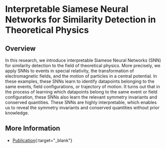 # Interpretable Siamese Neural Networks for Similarity Detection in Theoretical Physics


## Overview
In this research, we introduce interpretable Siamese Neural Networks (SNN) for similarity detection to the field of theoretical physics. More precisely, we apply SNNs to events in special relativity, the transformation of electromagnetic fields, and the motion of particles in a central potential. In these examples, these SNNs learn to identify datapoints belonging to the same events, field configurations, or trajectory of motion. It turns out that in the process of learning which datapoints belong to the same event or field configuration, these SNNs also learn the relevant symmetry invariants and conserved quantities. These SNNs are highly interpretable, which enables us to reveal the symmetry invariants and conserved quantities without prior knowledge.


## More Information
- [Publication](https://arxiv.org/pdf/2003.04299.pdf){:target="_blank"}
